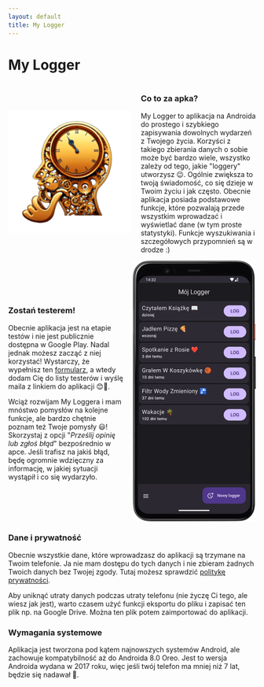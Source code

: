```yaml
---
layout: default
title: My Logger
---
```

# My Logger

<div style="display: flex; align-items: center;">
    <img src="img/logo.png" alt="logo aplikacji" style="max-width: 250px; margin-right: 20px;">
    <div>
        <h3>Co to za apka?</h3>
        <p>My Logger to aplikacja na Androida do prostego i szybkiego zapisywania dowolnych wydarzeń z Twojego życia. Korzyści z takiego zbierania danych o sobie może być bardzo wiele, wszystko zależy od tego, jakie "loggery" utworzysz 😉. Ogólnie zwiększa to twoją świadomość, co się dzieje w Twoim życiu i jak często. Obecnie aplikacja posiada podstawowe funkcje, które pozwalają przede wszystkim wprowadzać i wyświetlać dane (w tym proste statystyki). Funkcje wyszukiwania i szczegółowych przypomnień są w drodze :)</p>
    </div>
</div>

<div style="display: flex; align-items: center;">
    <div>
        <h3>Zostań testerem!</h3>
        <p>Obecnie aplikacja jest na etapie testów i nie jest publicznie dostępna w Google Play. Nadal jednak możesz zacząć z niej korzystać! Wystarczy, że wypełnisz ten <a href="https://forms.gle/1XGxMdjh5RKmZWat8">formularz</a>, a wtedy dodam Cię do listy testerów i wyślę maila z linkiem do aplikacji 😊📲.</p>
        <p>Wciąż rozwijam My Loggera i mam mnóstwo pomysłów na kolejne funkcje, ale bardzo chętnie poznam też Twoje pomysły 😃! Skorzystaj z opcji "<i>Prześlij opinię lub zgłoś błąd</i>" bezpośrednio w apce. Jeśli trafisz na jakiś błąd, będę ogromnie wdzięczny za informację, w jakiej sytuacji wystąpił i co się wydarzyło.</p>
    </div>
    <img src="img/app-screen.png" alt="zrzut ekranu aplikacji" style="max-width: 250px; margin-left: 20px;">
</div>

### Dane i prywatność
Obecnie wszystkie dane, które wprowadzasz do aplikacji są trzymane na Twoim telefonie. Ja nie mam dostępu do tych danych i nie zbieram żadnych Twoich danych bez Twojej zgody. Tutaj możesz sprawdzić [politykę prywatności](privacy-policy).

Aby uniknąć utraty danych podczas utraty telefonu (nie życzę Ci tego, ale wiesz jak jest), warto czasem użyć funkcji eksportu do pliku i zapisać ten plik np. na Google Drive. Można ten plik potem zaimportować do aplikacji.

### Wymagania systemowe
Aplikacja jest tworzona pod kątem najnowszych systemów Android, ale zachowuje kompatybilność aż do Androida 8.0 Oreo. Jest to wersja Androida wydana w 2017 roku, więc jeśli twój telefon ma mniej niż 7 lat, będzie się nadawał 🙂.

<div style="height: 200px;"></div>